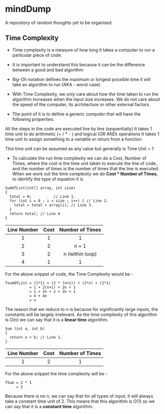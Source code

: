# mindDump
A repository of random thoughts yet to be organised

## Time Complexity

- Time complexity is a measure of how long it takes a computer to run a particular piece of code.

- It is important to understand this because it can be the difference between a good and bad algorithm

- Big-Oh notation defines the maximum or longest possible time it will take an algorithm to run (AKA - worst case)

- With Time Complexity, we only care about how the time taken to run the algorithm increases when the input size increases. We do not care about the speed of the computer, its architecture or other external factors.

- The point of it is to define a generic computer that will have the following properties:

All the steps in the code are executed line by line (sequentially)
It takes 1 time unit to do arithmetic (+ / * - ) and logical (OR AND) operations
It takes 1 time unit to assign something to a variable or return from a function

This time unit can be assumed as any value but generally is Time Unit = 1

- To calculate the run time complexity we can do a Cost, Number of Times, where the cost is the time unit taken to execute the line of code, and the number of times is the number of times that the line is executed. When we work out the time complexity we do **Cost * Number of Times**, to identify the type of equation it is.

```
SumOfList(int[] array, int size)
{
  total = 0;          // Line 1.
  for (int i = 0 ; i < size ; i++) { // Line 2.
    total = total + array[i]; // Line 3.
  }
  return total; // Line 4
}
```
| Line Number | Cost | Number of Times  |
| :---------: |:----:| :---------------:|
| 1           |  1   | 1                |
| 2           |  2   | n + 1            |
| 3           |  2   | n  (within loop) |
| 4           |  1   | 1                |

For the above snippet of code, the Time Complexity would be - 

```
TsumOfList = (1*1) + (2 * (n+1)) + (2*n) + (1*1) 
           = 1 + 2(n+1) + 2n + 1
           = 1 + 2n + 2 + 2n + 1
           = 4 + 4n
           = n
```

The reason that we reduce to n is because for significantly large inputs, the constants will be largely irrelevant. As the time complexity of this algorithm is O(n) we can say that it is a **linear time** algorithm.

```
Sum (int a, int b) 
{
  return a + b; // Line 1.
}
```

| Line Number | Cost | Number of Times  |
| :---------: |:----:| :---------------:|
| 1           |  2   | 1                |

For the above snippet the time complexity will be -

```
TSum = 2 * 1
     = 2
```

Because there is no n, we can say that for all types of input, it will always take a constant time unit of 2. This means that this algorithm is O(1) so we can say that it is a **constant time** algorithm.
